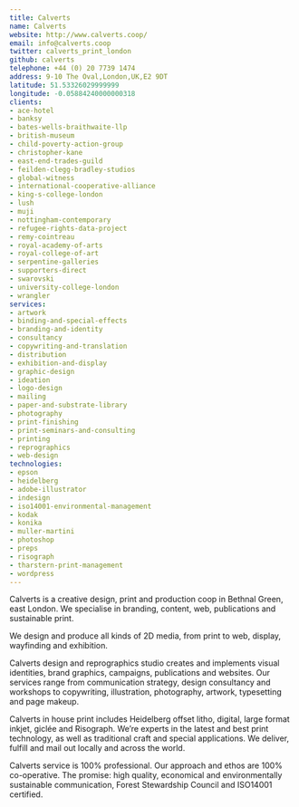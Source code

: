 ```yaml
---
title: Calverts
name: Calverts
website: http://www.calverts.coop/
email: info@calverts.coop
twitter: calverts_print_london
github: calverts
telephone: +44 (0) 20 7739 1474
address: 9-10 The Oval,London,UK,E2 9DT
latitude: 51.53326029999999
longitude: -0.05884240000000318
clients:
- ace-hotel
- banksy
- bates-wells-braithwaite-llp
- british-museum
- child-poverty-action-group
- christopher-kane
- east-end-trades-guild
- feilden-clegg-bradley-studios
- global-witness
- international-cooperative-alliance
- king-s-college-london
- lush
- muji
- nottingham-contemporary
- refugee-rights-data-project
- remy-cointreau
- royal-academy-of-arts
- royal-college-of-art
- serpentine-galleries
- supporters-direct
- swarovski
- university-college-london
- wrangler
services:
- artwork
- binding-and-special-effects
- branding-and-identity
- consultancy
- copywriting-and-translation
- distribution
- exhibition-and-display
- graphic-design
- ideation
- logo-design
- mailing
- paper-and-substrate-library
- photography
- print-finishing
- print-seminars-and-consulting
- printing
- reprographics
- web-design
technologies:
- epson
- heidelberg
- adobe-illustrator
- indesign
- iso14001-environmental-management
- kodak
- konika
- muller-martini
- photoshop
- preps
- risograph
- tharstern-print-management
- wordpress
---
```


Calverts is a creative design, print and production coop in Bethnal Green, east London. We specialise in branding, content, web, publications and sustainable print.

We design and produce all kinds of 2D media, from print to web, display, wayfinding and exhibition.

Calverts design and reprographics studio creates and implements visual identities, brand graphics, campaigns, publications and websites. Our services range from communication strategy, design consultancy and workshops to copywriting, illustration, photography, artwork, typesetting and page makeup.  

Calverts in house print includes Heidelberg offset litho, digital, large format inkjet, giclée and Risograph. We’re experts in the latest and best print technology, as well as traditional craft and special applications. We deliver, fulfill and mail out locally and across the world.

Calverts service is 100% professional. Our approach and ethos are 100% co-operative. The promise: high quality, economical and environmentally sustainable communication, Forest Stewardship Council and ISO14001 certified.
